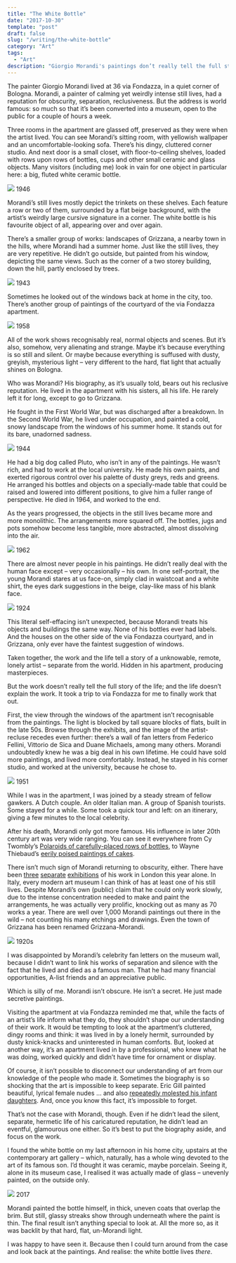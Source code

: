 ```yaml
---
title: "The White Bottle"
date: "2017-10-30"
template: "post"
draft: false
slug: "/writing/the-white-bottle"
category: "Art"
tags:
  - "Art"
description: "Giorgio Morandi's paintings don’t really tell the full story of his life; and his life doesn’t explain his paintings."
---
```


The painter Giorgio Morandi lived at 36 via Fondazza, in a quiet corner of Bologna. Morandi, a painter of calming yet weirdly intense still lives, had a reputation for obscurity, separation, reclusiveness. But the address is world famous: so much so that it’s been converted into a museum, open to the public for a couple of hours a week.

Three rooms in the apartment are glassed off, preserved as they were when the artist lived. You can see Morandi’s sitting room, with yellowish wallpaper and an uncomfortable-looking sofa. There’s his dingy, cluttered corner studio. And next door is a small closet, with floor-to-ceiling shelves, loaded with rows upon rows of bottles, cups and other small ceramic and glass objects. Many visitors (including me) look in vain for one object in particular here: a big, fluted white ceramic bottle.

![](/media/the-white-bottle-1.png)
1946

Morandi’s still lives mostly depict the trinkets on these shelves. Each feature a row or two of them, surrounded by a flat beige background, with the artist’s weirdly large cursive signature in a corner. The white bottle is his favourite object of all, appearing over and over again.

There’s a smaller group of works: landscapes of Grizzana, a nearby town in the hills, where Morandi had a summer home. Just like the still lives, they are very repetitive. He didn’t go outside, but painted from his window, depicting the same views. Such as the corner of a two storey building, down the hill, partly enclosed by trees.

![](/media/the-white-bottle-2.png)
1943

Sometimes he looked out of the windows back at home in the city, too. There’s another group of paintings of the courtyard of the via Fondazza apartment.

![](/media/the-white-bottle-3.png)
1958

All of the work shows recognisably real, normal objects and scenes. But it’s also, somehow, very alienating and strange. Maybe it’s because everything is so still and silent. Or maybe because everything is suffused with dusty, greyish, mysterious light – very different to the hard, flat light that actually shines on Bologna.

Who was Morandi? His biography, as it’s usually told, bears out his reclusive reputation. He lived in the apartment with his sisters, all his life. He rarely left it for long, except to go to Grizzana.

He fought in the First World War, but was discharged after a breakdown. In the Second World War, he lived under occupation, and painted a cold, snowy landscape from the windows of his summer home. It stands out for its bare, unadorned sadness.

![](/media/the-white-bottle-4.png)
1944

He had a big dog called Pluto, who isn’t in any of the paintings. He wasn’t rich, and had to work at the local university. He made his own paints, and exerted rigorous control over his palette of dusty greys, reds and greens. He arranged his bottles and objects on a specially-made table that could be raised and lowered into different positions, to give him a fuller range of perspective. He died in 1964, and worked to the end.

As the years progressed, the objects in the still lives became more and more monolithic. The arrangements more squared off. The bottles, jugs and pots somehow become less tangible, more abstracted, almost dissolving into the air.

![](/media/the-white-bottle-5.png)
1962

There are almost never people in his paintings. He didn’t really deal with the human face except – very occasionally – his own. In one self-portrait, the young Morandi stares at us face-on, simply clad in waistcoat and a white shirt, the eyes dark suggestions in the beige, clay-like mass of his blank face.

![](/media/the-white-bottle-6.png)
1924

This literal self-effacing isn’t unexpected, because Morandi treats his objects and buildings the same way. None of his bottles ever had labels. And the houses on the other side of the via Fondazza courtyard, and in Grizzana, only ever have the faintest suggestion of windows.

Taken together, the work and the life tell a story of a unknowable, remote, lonely artist – separate from the world. Hidden in his apartment, producing masterpieces.

But the work doesn’t really tell the full story of the life; and the life doesn’t explain the work. It took a trip to via Fondazza for me to finally work that out.

First, the view through the windows of the apartment isn’t recognisable from the paintings. The light is blocked by tall square blocks of flats, built in the late 50s. Browse through the exhibits, and the image of the artist-recluse recedes even further: there’s a wall of fan letters from Federico Fellini, Vittorio de Sica and Duane Michaels, among many others. Morandi undoubtedly knew he was a big deal in his own lifetime. He could have sold more paintings, and lived more comfortably. Instead, he stayed in his corner studio, and worked at the university, because he chose to.

![](/media/the-white-bottle-7.png)
1951

While I was in the apartment, I was joined by a steady stream of fellow gawkers. A Dutch couple. An older Italian man. A group of Spanish tourists. Some stayed for a while. Some took a quick tour and left: on an itinerary, giving a few minutes to the local celebrity.

After his death, Morandi only got more famous. His influence in later 20th century art was very wide ranging. You can see it everywhere from Cy Twombly’s [Polaroids of carefully-placed rows of bottles](http://www.anothermag.com/art-photography/8714/cy-twomblys-celestial-photographs), to Wayne Thiebaud’s [eerily poised paintings of cakes](https://www.smithsonianmag.com/arts-culture/wayne-thiebaud-is-not-a-pop-artist-57060/).

There isn’t much sign of Morandi returning to obscurity, either. There have been [three](http://www.sprovieri.com/london/giorgio-morandi-cabrita-reis/) [separate](http://www.robilantvoena.com/exhibitions/153) [exhibitions](https://www.repettogallery.com/artist/giorgio-morandi/) of his work in London this year alone. In Italy, every modern art museum I can think of has at least one of his still lives. Despite Morandi’s own (public) claim that he could only work slowly, due to the intense concentration needed to make and paint the arrangements, he was actually very prolific, knocking out as many as 70 works a year. There are well over 1,000 Morandi paintings out there in the wild – not counting his many etchings and drawings. Even the town of Grizzana has been renamed Grizzana-Morandi.

![](/media/the-white-bottle-8.png)
1920s

I was disappointed by Morandi’s celebrity fan letters on the museum wall, because I didn’t want to link his works of separation and silence with the fact that he lived and died as a famous man. That he had many financial opportunities, A-list friends and an appreciative public.

Which is silly of me. Morandi isn’t obscure. He isn’t a secret. He just made secretive paintings.

Visiting the apartment at via Fondazza reminded me that, while the facts of an artist’s life inform what they do, they shouldn’t shape our understanding of their work. It would be tempting to look at the apartment’s cluttered, dingy rooms and think: it was lived in by a lonely hermit, surrounded by dusty knick-knacks and uninterested in human comforts. But, looked at another way, it’s an apartment lived in by a professional, who knew what he was doing, worked quickly and didn’t have time for ornament or display.

Of course, it isn’t possible to disconnect our understanding of art from our knowledge of the people who made it. Sometimes the biography is so shocking that the art is impossible to keep separate. Eric Gill painted beautiful, lyrical female nudes … and also [repeatedly molested his infant daughters](https://www.theguardian.com/artanddesign/2017/apr/09/eric-gill-the-body-ditchling-exhibition-rachel-cooke). And, once you know this fact, it’s impossible to forget.

That’s not the case with Morandi, though. Even if he didn’t lead the silent, separate, hermetic life of his caricatured reputation, he didn’t lead an eventful, glamourous one either. So it’s best to put the biography aside, and focus on the work.

I found the white bottle on my last afternoon in his home city, upstairs at the contemporary art gallery – which, naturally, has a whole wing devoted to the art of its famous son. I’d thought it was ceramic, maybe porcelain. Seeing it, alone in its museum case, I realised it was actually made of glass – unevenly painted, on the outside only.

![](/media/the-white-bottle-9.png)
2017

Morandi painted the bottle himself, in thick, uneven coats that overlap the brim. But still, glassy streaks show through underneath where the paint is thin. The final result isn’t anything special to look at. All the more so, as it was backlit by that hard, flat, un-Morandi light.

I was happy to have seen it. Because then I could turn around from the case and look back at the paintings. And realise: the white bottle lives *there*.
